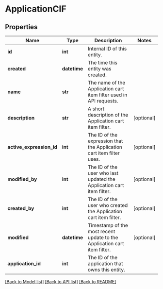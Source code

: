 # ApplicationCIF

## Properties
Name | Type | Description | Notes
------------ | ------------- | ------------- | -------------
**id** | **int** | Internal ID of this entity. | 
**created** | **datetime** | The time this entity was created. | 
**name** | **str** | The name of the Application cart item filter used in API requests. | 
**description** | **str** | A short description of the Application cart item filter. | [optional] 
**active_expression_id** | **int** | The ID of the expression that the Application cart item filter uses. | [optional] 
**modified_by** | **int** | The ID of the user who last updated the Application cart item filter. | [optional] 
**created_by** | **int** | The ID of the user who created the Application cart item filter. | [optional] 
**modified** | **datetime** | Timestamp of the most recent update to the Application cart item filter. | [optional] 
**application_id** | **int** | The ID of the application that owns this entity. | 

[[Back to Model list]](../README.md#documentation-for-models) [[Back to API list]](../README.md#documentation-for-api-endpoints) [[Back to README]](../README.md)


